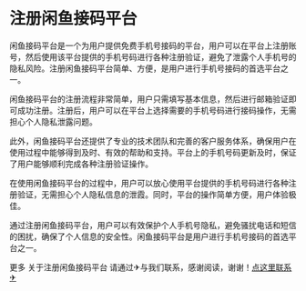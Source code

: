 # 注册闲鱼接码平台

闲鱼接码平台是一个为用户提供免费手机号接码的平台，用户可以在平台上注册账号，然后使用该平台提供的手机号码进行各种注册验证，避免了泄露个人手机号的隐私风险。注册闲鱼接码平台简单、方便，是用户进行手机号接码的首选平台之一。

闲鱼接码平台的注册流程非常简单，用户只需填写基本信息，然后进行邮箱验证即可成功注册。注册后，用户可以在平台上选择需要的手机号码进行接码操作，无需担心个人隐私泄露问题。

此外，闲鱼接码平台还提供了专业的技术团队和完善的客户服务体系，确保用户在使用过程中能够得到及时、有效的帮助和支持。平台上的手机号码更新及时，保证了用户能够顺利完成各种注册验证操作。

在使用闲鱼接码平台的过程中，用户可以放心使用平台提供的手机号码进行各种注册验证，无需担心个人隐私信息的泄霞。同时，平台的操作简单方便，用户体验极佳。

通过注册闲鱼接码平台，用户可以有效保护个人手机号隐私，避免骚扰电话和短信的困扰，确保了个人信息的安全性。闲鱼接码平台是用户进行手机号接码的首选平台之一。

更多 关于注册闲鱼接码平台 请通过✈与我们联系，感谢阅读，谢谢！[点这里联系✈](https://a.k02.cc)